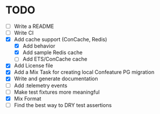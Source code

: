 # TODO
* [ ] Write a README
* [ ] Write CI
* [x] Add cache support (ConCache, Redis)
  * [x] Add behavior
  * [x] Add sample Redis cache
  * [ ] Add ETS/ConCache cache
* [x] Add License file
* [x] Add a Mix Task for creating local Confeature PG migration
* [x] Write and generate documentation
* [ ] Add :telemetry events
* [ ] Make test fixtures more meaningful
* [x] Mix Format
* [ ] Find the best way to DRY test assertions
